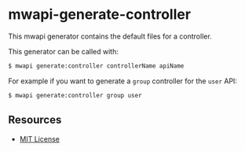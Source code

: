 # mwapi-generate-controller

This mwapi generator contains the default files for a controller.

This generator can be called with:

```bash
$ mwapi generate:controller controllerName apiName
```

For example if you want to generate a `group` controller for the `user` API:

```bash
$ mwapi generate:controller group user
```

## Resources

- [MIT License](LICENSE.md)
